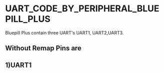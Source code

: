 # UART_CODE_BY_PERIPHERAL_BLUEPILL_PLUS
Bluepill Plus contain three UART's UART1, UART2,UART3.
## Without Remap Pins are
1)UART1
-
